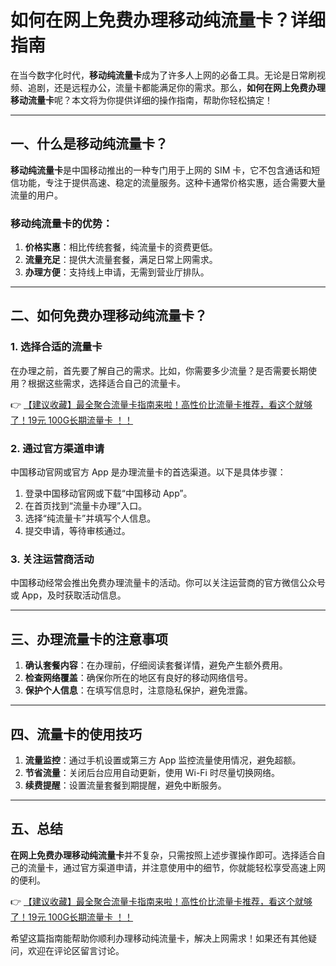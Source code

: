 # 如何在网上免费办理移动纯流量卡？详细指南

在当今数字化时代，**移动纯流量卡**成为了许多人上网的必备工具。无论是日常刷视频、追剧，还是远程办公，流量卡都能满足你的需求。那么，**如何在网上免费办理移动流量卡**呢？本文将为你提供详细的操作指南，帮助你轻松搞定！

---

## 一、什么是移动纯流量卡？

**移动纯流量卡**是中国移动推出的一种专门用于上网的 SIM 卡，它不包含通话和短信功能，专注于提供高速、稳定的流量服务。这种卡通常价格实惠，适合需要大量流量的用户。

### 移动纯流量卡的优势：
1. **价格实惠**：相比传统套餐，纯流量卡的资费更低。
2. **流量充足**：提供大流量套餐，满足日常上网需求。
3. **办理方便**：支持线上申请，无需到营业厅排队。

---

## 二、如何免费办理移动纯流量卡？

### 1. 选择合适的流量卡
在办理之前，首先要了解自己的需求。比如，你需要多少流量？是否需要长期使用？根据这些需求，选择适合自己的流量卡。

👉 [【建议收藏】最全聚合流量卡指南来啦！高性价比流量卡推荐，看这个就够了！19元 100G长期流量卡 ！！](https://bit.ly/Liuliangka)

### 2. 通过官方渠道申请
中国移动官网或官方 App 是办理流量卡的首选渠道。以下是具体步骤：
1. 登录中国移动官网或下载“中国移动 App”。
2. 在首页找到“流量卡办理”入口。
3. 选择“纯流量卡”并填写个人信息。
4. 提交申请，等待审核通过。

### 3. 关注运营商活动
中国移动经常会推出免费办理流量卡的活动。你可以关注运营商的官方微信公众号或 App，及时获取活动信息。

---

## 三、办理流量卡的注意事项

1. **确认套餐内容**：在办理前，仔细阅读套餐详情，避免产生额外费用。
2. **检查网络覆盖**：确保你所在的地区有良好的移动网络信号。
3. **保护个人信息**：在填写信息时，注意隐私保护，避免泄露。

---

## 四、流量卡的使用技巧

1. **流量监控**：通过手机设置或第三方 App 监控流量使用情况，避免超额。
2. **节省流量**：关闭后台应用自动更新，使用 Wi-Fi 时尽量切换网络。
3. **续费提醒**：设置流量套餐到期提醒，避免中断服务。

---

## 五、总结

**在网上免费办理移动纯流量卡**并不复杂，只需按照上述步骤操作即可。选择适合自己的流量卡，通过官方渠道申请，并注意使用中的细节，你就能轻松享受高速上网的便利。

👉 [【建议收藏】最全聚合流量卡指南来啦！高性价比流量卡推荐，看这个就够了！19元 100G长期流量卡 ！！](https://bit.ly/Liuliangka)

希望这篇指南能帮助你顺利办理移动纯流量卡，解决上网需求！如果还有其他疑问，欢迎在评论区留言讨论。